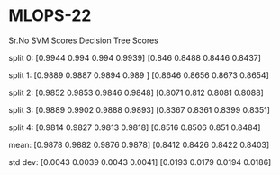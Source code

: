# MLOPS-22


Sr.No                                   SVM Scores                        Decision Tree Scores

split 0:                        [0.9944 0.994  0.994  0.9939]             [0.846  0.8488 0.8446 0.8437]

split 1:                        [0.9889 0.9887 0.9894 0.989 ]             [0.8646 0.8656 0.8673 0.8654]

split 2:                        [0.9852 0.9853 0.9846 0.9848]             [0.8071 0.812  0.8081 0.8088]

split 3:                        [0.9889 0.9902 0.9888 0.9893]             [0.8367 0.8361 0.8399 0.8351]

split 4:                        [0.9814 0.9827 0.9813 0.9818]             [0.8516 0.8506 0.851  0.8484]

mean:                           [0.9878 0.9882 0.9876 0.9878]             [0.8412 0.8426 0.8422 0.8403]

std dev:                        [0.0043 0.0039 0.0043 0.0041]             [0.0193 0.0179 0.0194 0.0186]
